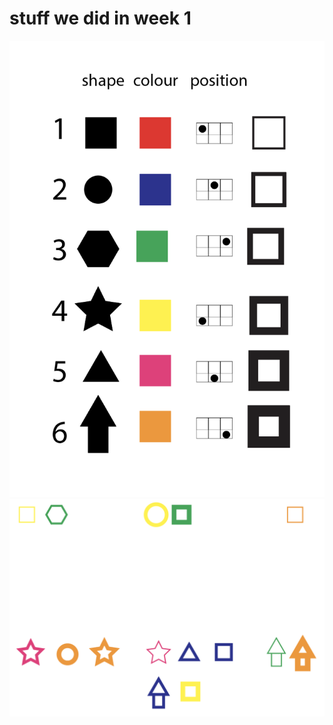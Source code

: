 # stuff we did in week 1
<img src="https://github.com/sylvain-girard/Slave2theAlgo2020/blob/master/week1/method.png">
<img src="https://github.com/sylvain-girard/Slave2theAlgo2020/blob/master/week1/art.png">
